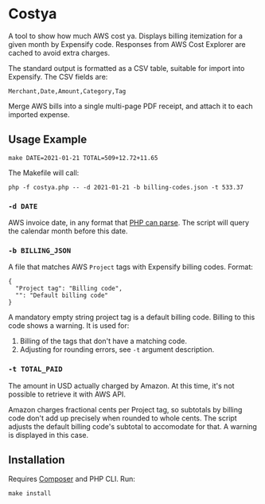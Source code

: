 # Costya

A tool to show how much AWS cost ya. Displays billing itemization for a given month by Expensify code. Responses from
AWS Cost Explorer are cached to avoid extra charges.

The standard output is formatted as a CSV table, suitable for import into Expensify. The CSV fields are:

    Merchant,Date,Amount,Category,Tag

Merge AWS bills into a single multi-page PDF receipt, and attach it to each imported expense.

## Usage Example

    make DATE=2021-01-21 TOTAL=509+12.72+11.65

The Makefile will call:

    php -f costya.php -- -d 2021-01-21 -b billing-codes.json -t 533.37

### `-d DATE`

AWS invoice date, in any format that [PHP can parse](https://www.php.net/manual/en/datetime.formats.php). The script
will query the calendar month before this date.

### `-b BILLING_JSON`

A file that matches AWS `Project` tags with Expensify billing codes. Format:

    {
      "Project tag": "Billing code",
      "": "Default billing code"
    }

A mandatory empty string project tag is a default billing code. Billing to this code shows a warning. It is used for:

1. Billing of the tags that don't have a matching code.
2. Adjusting for rounding errors, see `-t` argument description.

### `-t TOTAL_PAID`

The amount in USD actually charged by Amazon. At this time, it's not possible to retrieve it with AWS API.

Amazon charges fractional cents per Project tag, so subtotals by billing code don't add up precisely when rounded to
whole cents. The script adjusts the default billing code's subtotal to accomodate for that. A warning is displayed in
this case.

## Installation

Requires [Composer](https://getcomposer.org/) and PHP CLI. Run:

    make install
